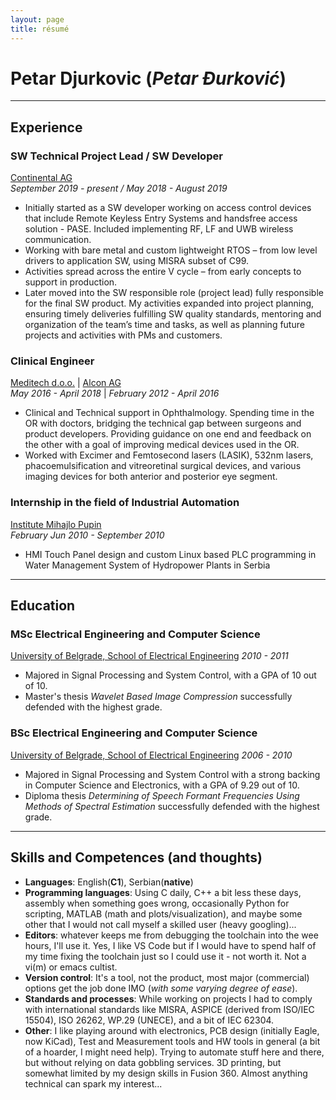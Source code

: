 ```yaml
---
layout: page
title: résumé
---
```


# Petar Djurkovic (*Petar Đurković*)

***
## Experience
### SW Technical Project Lead / SW Developer
[Continental AG](https://continental-automotive.com/)   
_September 2019 - present / May 2018 - August 2019_
- Initially started as a SW developer working on access control devices that include Remote Keyless Entry Systems and handsfree access solution - PASE. Included implementing RF, LF and UWB wireless communication.
- Working with bare metal and custom lightweight RTOS – from low level drivers to application SW, using MISRA subset of C99.
- Activities spread across the entire V cycle – from early concepts to support in production.
- Later moved into the SW responsible role (project lead) fully responsible for the final SW product. My activities expanded into project planning, ensuring timely deliveries fulfilling SW quality standards, mentoring and organization of the team’s time and tasks, as well as planning future projects and activities with PMs and customers.


### Clinical Engineer
[Meditech d.o.o.](http://meditech.rs/) | [Alcon AG](https://www.alcon.com/)   
_May 2016 - April 2018_ | _February 2012 - April 2016_
- Clinical and Technical support in Ophthalmology. Spending time in the OR with doctors, bridging the technical gap between surgeons and product developers. Providing guidance on one end and feedback on the other with a goal of improving medical devices used in the OR.
- Worked with Excimer and Femtosecond lasers (LASIK), 532nm lasers, phacoemulsification and vitreoretinal surgical devices, and various imaging devices for both anterior and posterior eye segment.

### Internship in the field of Industrial Automation
[Institute Mihajlo Pupin](http://www.pupin.rs/en/home/)   
_February Jun 2010 - September 2010_
- HMI Touch Panel design and custom Linux based PLC programming in Water Management System of Hydropower Plants in Serbia


***
## Education
### MSc Electrical Engineering and Computer Science
[University of Belgrade, School of Electrical Engineering](https://www.etf.bg.ac.rs/)
_2010 - 2011_
- Majored in Signal Processing and System Control, with a GPA of 10 out of 10. 
- Master's thesis _Wavelet Based Image Compression_ successfully defended with the highest grade.

### BSc Electrical Engineering and Computer Science
[University of Belgrade, School of Electrical Engineering](https://www.etf.bg.ac.rs/)
_2006 - 2010_
- Majored in Signal Processing and System Control with a strong backing in Computer Science and Electronics, with a GPA of 9.29 out of 10.
- Diploma thesis _Determining of Speech Formant Frequencies Using Methods of Spectral Estimation_ successfully defended with the highest grade.

***
## Skills and Competences (and thoughts)
- __Languages__: English(__C1__), Serbian(__native__)
- __Programming languages__: Using C daily, C++ a bit less these days, assembly when something goes wrong, occasionally Python for scripting, MATLAB (math and plots/visualization), and maybe some other that I would not call myself a skilled user (heavy googling)...
- __Editors__: whatever keeps me from debugging the toolchain into the wee hours, I'll use it. Yes, I like VS Code but if I would have to spend half of my time fixing the toolchain just so I could use it - not worth it. Not a vi(m) or emacs cultist.
- __Version control__: It's a tool, not the product, most major (commercial) options get the job done IMO (_with some varying degree of ease_).
- __Standards and processes__: While working on projects I had to comply with international standards like MISRA, ASPICE (derived from ISO/IEC 15504), ISO 26262, WP.29 (UNECE), and a bit of IEC 62304.
- __Other__: I like playing around with electronics, PCB design (initially Eagle, now KiCad), Test and Measurement tools and HW tools in general (a bit of a hoarder, I might need help). Trying to automate stuff here and there, but without relying on data gobbling services. 3D printing, but somewhat limited by my design skills in Fusion 360.
Almost anything technical can spark my interest...
